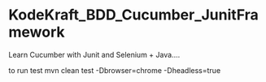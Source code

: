 # KodeKraft_BDD_Cucumber_JunitFramework
Learn Cucumber with Junit and Selenium + Java....

to run test
mvn clean test -Dbrowser=chrome -Dheadless=true
